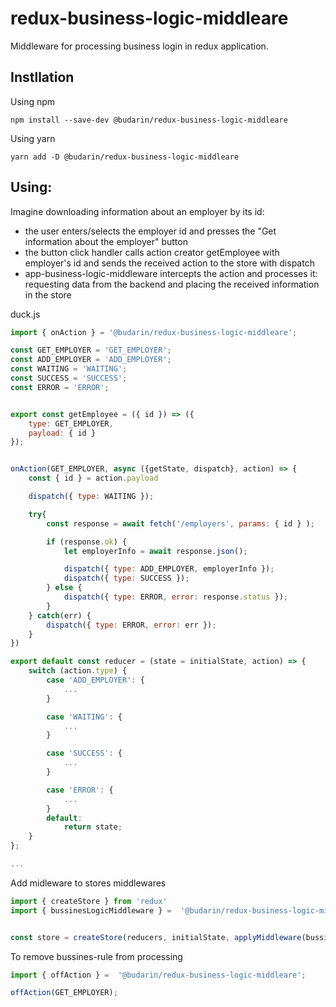 # redux-business-logic-middleare

Middleware for processing business login in redux application.

## Instllation

Using npm

```shell
npm install --save-dev @budarin/redux-business-logic-middleare
```

Using yarn

```shell
yarn add -D @budarin/redux-business-logic-middleare
```

## Using:

Imagine downloading information about an employer by its id: 
- the user enters/selects the employer id and presses the "Get information about the employer" button
- the button click handler calls action creator getEmployee with employer's id and sends the received action to the store with dispatch
- app-business-logic-middleware intercepts the action and processes it: requesting data from the backend and placing the received information in the store

duck.js

```js
import { onAction } = '@budarin/redux-business-logic-middleare';

const GET_EMPLOYER = 'GET_EMPLOYER';
const ADD_EMPLOYER = 'ADD_EMPLOYER';
const WAITING = 'WAITING';
const SUCCESS = 'SUCCESS';
const ERROR = 'ERROR';


export const getEmployee = ({ id }) => ({
    type: GET_EMPLOYER,
    payload: { id }
});


onAction(GET_EMPLOYER, async ({getState, dispatch}, action) => {
    const { id } = action.payload

    dispatch({ type: WAITING });

    try{
        const response = await fetch('/employers', params: { id } );

        if (response.ok) {
            let employerInfo = await response.json();

            dispatch({ type: ADD_EMPLOYER, employerInfo });
            dispatch({ type: SUCCESS });
        } else {
            dispatch({ type: ERROR, error: response.status });
        }
    } catch(err) {
        dispatch({ type: ERROR, error: err });
    }
})

export default const reducer = (state = initialState, action) => {
    switch (action.type) {
        case 'ADD_EMPLOYER': {
            ...
        }

        case 'WAITING': {
            ...
        }

        case 'SUCCESS': {
            ...
        }

        case 'ERROR': {
            ...
        }
        default:
            return state;
    }
};

...
```

Add midleware to stores middlewares

```js
import { createStore } from 'redux'
import { bussinesLogicMiddleware } =  '@budarin/redux-business-logic-middleare';


const store = createStore(reducers, initialState, applyMiddleware(bussinesLogicMiddleware));
```

To remove bussines-rule from processing

```js
import { offAction } =  '@budarin/redux-business-logic-middleare';

offAction(GET_EMPLOYER);
```